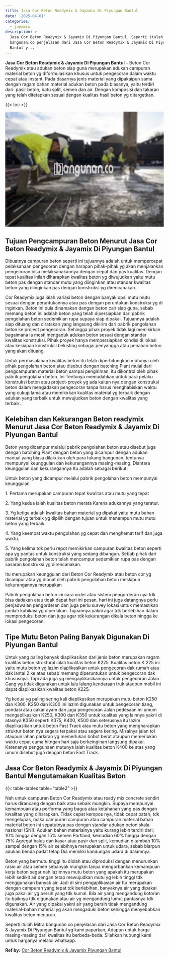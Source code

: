 ```yaml
---
title: Jasa Cor Beton Readymix & Jayamix Di Piyungan Bantul
date: '2025-04-01'
categories:
  - jayamix
description: >-
  Jasa Cor Beton Readymix & Jayamix Di Piyungan Bantul. Seperti itulah Mitra
  bangunan.co penjelasan dari Jasa Cor Beton Readymix & Jayamix Di Piyungan
  Bantul y...
---
```


**Jasa Cor Beton Readymix & Jayamix Di Piyungan Bantul** – Beton Cor Readymix atau adukan beton siap guna merupakan adukan campuran material beton yg diformulasikan khusus untuk pengecoran dalam waktu cepat atau instant. Pada dasarnya jenis material yang dipakaipun sama dengan ragam bahan material adukan beton pada biasanya, yaitu terdiri dari: pasir beton, batu split, semen dan air. Dengan komposisi dan takaran yang telah ditetapkan sesuai dengan kualitas hasil beton yg ditargetkan.

{{< toc >}}

![Jasa Cor Beton Readymix & Jayamix Di Piyungan Bantul](/images/jasa-cor-readymix-39.png)

## Tujuan Pengcampuran Beton Menurut Jasa Cor Beton Readymix & Jayamix Di Piyungan Bantul

Dibuatnya campuran beton seperti ini tujuannya adalah untuk mempercepat pelaksanaan pengecoran dengan harapan pihak-pihak yg akan menjalankan pengecoran bisa melaksanakannya dengan cepat dan pas kualitas. Dengan tepat kualitas inilah diharapkan kwalitas beton yg diwujudkan yaitu mutu beton pas dengan standar mutu yang diinginkan atau standar kwalitas beton yang diinginkan pas dengan konstruksi yg direncanakan.

Cor Readymix juga ialah variasi beton dengan banyak opsi mutu mutu sesuai dengan peruntukannya atau pas dengan peruntukan konstruksi yg di inginkan. Beton ini pula dinamakan dengan beton cair siap guna, sebab memang beton ini adalah beton yang telah dipersiapkan dari pabrik pengolahan beton sedemikian rupa supaya siap dipakai. Tujuannya adalah siap dituang dan diratakan yang langsung dikirim dari pabrik pengolahan beton ke project pengecoran. Sehingga pihak proyek tidak lagi memikirkan bagaimana ia mesti mengaduk adukan beton sesuai dengan standar kwalitas konstruksi. Pihak proyek hanya mempersiapkan kondisi di lokasi atau kesiapan konstruksi bekisting sebagai penyangga atau penahan beton yang akan dituang.

Untuk permasalahan kwalitas beton itu telah diperhitungkan mutunya oleh pihak pengolahan beton atau disebut dengan batching Plant mulai dari pengcampuran material beton sampai pengiriman, itu dikontrol oleh pihak pabrik pengolahan beton. Ini Tentunya memudahkan untuk para pelaku konstruksi beton atau project-proyek yg ada kaitan nya dengan konstruksi beton dalam mengadakan pengecoran tanpa harus menghabiskan waktu yang cukup lama atau memikirkan kualitas material yg terbaik dengan adukan yang terbaik untuk mewujudkan beton dengan kwalitas yang terbaik.

## Kelebihan dan Kekurangan Beton readymix Menurut Jasa Cor Beton Readymix & Jayamix Di Piyungan Bantul

Beton yang dicampur melalui pabrik pengolahan beton atau disebut juga dengan batching Plant dengan beton yang dicampur dengan adukan manual yang biasa dilakukan oleh para tukang bangunan, tentunya mempunyai keunggulan dan kekurangannya masing-masing. Diantara keunggulan dan kekurangannya Itu adalah sebagai berikut;

Untuk beton yang dicampur melalui pabrik pengolahan beton mempunyai keunggulan

1\. Pertama merupakan campuran tepat kwalitas atau mutu yang tepat

2\. Yang kedua ialah kualitas beton merata Karena adukannya yang teratur.

3\. Yg ketiga adalah kwalitas bahan material yg dipakai yaitu mutu bahan material yg terbaik yg dipilih dengan tujuan untuk menempuh mutu mutu beton yang terbaik.

4\. Yang keempat waktu pengolahan yg cepat dan menghemat tarif dan juga waktu.

5\. Yang kelima tdk perlu repot memikirkan campuran kwalitas beton seperti apa yg pantas untuk konstruksi yang sedang dibangun. Sebab pihak dari pabrik pengolahan beton telah mencampur sedemikian rupa pas dengan sasaran konstruksi yg direncanakan.

Itu merupakan keunggulan dari Beton Cor Readymix atau beton cor yg dicampur atau yg dibuat oleh pabrik pengolahan beton meskipun kekurangannya merupakan

Pabrik pengolahan beton ini cara order atau sistem pengorderan nya tdk bisa dadakan atau tidak dapat hari ini pesan, hari ini juga datangnya perlu penjadwalan pengorderan dan juga perlu survey lokasi untuk memastikan jumlah kubikasi yg diperlukan. Tujuannya yakni agar tdk berlebihan dalam memproduksi beton dan juga agar tdk kekurangan dikala beton hingga ke lokasi pengecoran.

## Tipe Mutu Beton Paling Banyak Digunakan Di Piyungan Bantul

Untuk yang paling banyak diaplikasikan dari jenis beton merupakan ragam kualitas beton struktural ialah kualitas beton K225. Kualitas beton K 225 ini yaitu mutu beton yg lazim diaplikasikan untuk pengecoran dak rumah atau dak lantai 2 ke atas sebab memang diperuntukan untuk pengecoran dak khususnya. Tapi ada juga yg mengaplikasikannya untuk pengecoran Jalan Gang yg tidak digunakan untuk lalu lalang kendaraan truk ataupun mobil ini dapat diaplikasikan kwalitas beton K225.

Yg kedua yg paling sering kali diaplikasikan merupakan mutu beton K250 dan K300. K250 dan K300 ini lazim digunakan untuk pengecoran tiang, pondasi atau cakar ayam dan juga pengecoran Jalan pedesaan ini umum mengaplikasikan K250, K300 dan K350 untuk kualitas yang lainnya yakni di atasnya K350 seperti K375, K400, K500 dan seterusnya itu lazim diaplikasikan untuk beton Fast Track atau mutu beton yang mengharapkan struktur beton nya segera terpakai atau segera kering. Misalnya jalan tol ataupun lahan parkiran yg memerlukan bobot berat ataupun memerlukan waktu cepat cuma hitngan hari saja berkeinginan langsung dipakai. Karenanya penggunaan mutunya ialah kualitas beton K400 ke atas yang umum disebut juga dengan beton Fast Track.

## Jasa Cor Beton Readymix & Jayamix Di Piyungan Bantul Mengutamakan Kualitas Beton

{{< table-tables table="table2" >}}

Nah untuk campuran Beton Cor Readymix atau ready mix concrete sendiri harus dirancang dengan baik atau sebaik mungkin. Supaya mempunyai kemampuan atau performa yang bagus atau ketahanan yang pas dengan kwalitas yang diharapkan. Tidak cepat keropos nya, tidak cepat patah, tdk mengelupas, maka campuran campuran atau campuran material bahan material beton ini sepatutnya pas dengan standar adukan beton skala nasional (SNI). Adukan bahan materialnya yaitu kurang lebih terdiri dari; 10% hingga dengan 15% semen Portland, kemudian 60% hingga dengan 75% Agregat halus dan kasar atau pasir dan split, kemudian ditambah 10% sampai dengan 15% air selebihnya merupakan untuk udara, sebab biarpun adukan benda padat tetap Dia memiliki kandungan udara di dalamnya.

Beton yang bermutu tinggi itu diolah atau diproduksi dengan menurunkan rasio air atau semen sebanyak mungkin tanpa mengorbankan kemampuan kerja beton segar nah lazimnya mutu beton yang apakah itu merupakan lebih sedikit air dengan tetap mewujudkan mutu yg lebih tinggi tdk menggunakan banyak air. Jadi di sini pengaplikasian air Itu merupakan dengan campuran yang tepat tdk berlebihan, banyaknya air yang dipakai juga pakai air yg bersih yang tdk kumal. Bila air yang mengandung kotoran itu baiknya tdk digunakan atau air yg mengandung lumut pantasnya tdk digunakan. Air yang dipakai yakni air yang bersih tidak mengandung material-bahan material yg akan mengaduki beton sehingga menyebabkan kwalitas beton menurun.

Seperti itulah Mitra bangunan.co penjelasan dari Jasa Cor Beton Readymix & Jayamix Di Piyungan Bantul yg kami paparkan, Adapun untuk harga masing-masing dari kwalitas itu berbeda-beda. Silahkan hubungi kami untuk harganya melalui whatsapp.

**Ref by:** [Cor Beton Readymix & Jayamix Piyungan Bantul](https://id.wikipedia.org/wiki/Cor)
